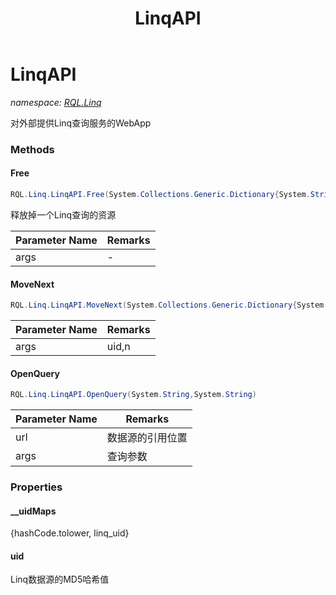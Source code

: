 ﻿---
title: LinqAPI
---

# LinqAPI
_namespace: [RQL.Linq](N-RQL.Linq.html)_

对外部提供Linq查询服务的WebApp

### Methods

#### Free
```csharp
RQL.Linq.LinqAPI.Free(System.Collections.Generic.Dictionary{System.String,System.String})
```
释放掉一个Linq查询的资源

|Parameter Name|Remarks|
|--------------|-------|
|args|-|


#### MoveNext
```csharp
RQL.Linq.LinqAPI.MoveNext(System.Collections.Generic.Dictionary{System.String,System.String})
```


|Parameter Name|Remarks|
|--------------|-------|
|args|uid,n|


#### OpenQuery
```csharp
RQL.Linq.LinqAPI.OpenQuery(System.String,System.String)
```


|Parameter Name|Remarks|
|--------------|-------|
|url|数据源的引用位置|
|args|查询参数|




### Properties

#### __uidMaps
{hashCode.tolower, linq_uid}
#### uid
Linq数据源的MD5哈希值

